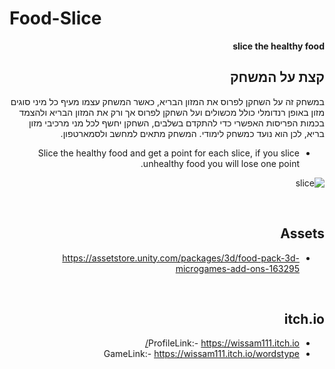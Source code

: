 # Food-Slice


<div dir='rtl' lang='he'>

**slice the healthy food**

## קצת על המשחק

במשחק זה על השחקן לפרוס את המזון הבריא, כאשר המשחק עצמו מעיף כל מיני סוגים מזון באופן רנדומלי כולל מכשולים ועל השחקן לפרוס אך ורק את המזון הבריא ולהצמד בכמות הפריסות האפשרי כדי להתקדם בשלבים, השחקן יחשף לכל מני מרכיבי מזון בריא, לכן הוא נועד כמשחק לימודי. המשחק מתאים למחשב ולסמארטפון.
  
- Slice the healthy food and get a point for each slice, if you slice unhealthy food you will lose one point.

![slice](https://user-images.githubusercontent.com/70629274/234293980-32d854ed-78e6-4143-b4cf-92b2fb19896e.PNG)




</br>

## Assets

- https://assetstore.unity.com/packages/3d/food-pack-3d-microgames-add-ons-163295

</br>

## itch.io

- ProfileLink:- https://wissam111.itch.io/
- GameLink:- https://wissam111.itch.io/wordstype

</br>



  
  
